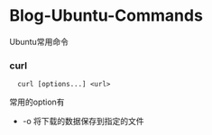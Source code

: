 # Blog-Ubuntu-Commands
Ubuntu常用命令

### curl
```
  curl [options...] <url>
```
常用的option有
  - -o 将下载的数据保存到指定的文件
